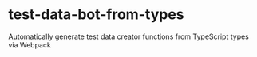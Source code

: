 # test-data-bot-from-types
Automatically generate test data creator functions from TypeScript types via Webpack
